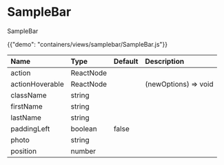 # SampleBar

<p class="description">SampleBar</p>

{{"demo": "containers/views/samplebar/SampleBar.js"}}

| Name                 |      Type        |  Default | Description                                              |
|:---------------------|:-----------------|:---------|:---------------------------------------------------------| 
| action               |    ReactNode     |          |                                                          |
| actionHoverable      |    ReactNode     |          | (newOptions) => void                                     |
| className            |    string        |          |                                                          |
| firstName            |    string        |          |                                                          |
| lastName             |    string        |          |                                                          |
| paddingLeft          |    boolean       |  false   |                                                          |
| photo                |    string        |          |                                                          |
| position             |    number        |          |                                                          |
